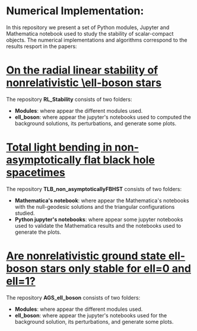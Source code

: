 # Numerical Implementation:
In this repository we present a set of Python modules, Jupyter and Mathematica notebook used to study the stability of scalar-compact objects. The numerical implementations and algorithms correspond to the results resport in the papers:

# [On the radial linear stability of nonrelativistic \ell-boson stars](https://journals.aps.org/prd/abstract/10.1103/PhysRevD.107.084001)

The repository **RL_Stability** consists of two folders: 

- **Modules**: where appear the different modules used.
- **ell_boson**: where appear the jupyter's notebooks used to computed the background solutions, its perturbations, and generate some plots.

# [Total light bending in non-asymptotically flat black hole spacetimes](https://iopscience.iop.org/article/10.1088/1361-6382/ad0e81)

The repository **TLB_non_asymptoticallyFBHST** consists of two folders: 

- **Mathematica's notebook**: where appear the Mathematica's notebooks with the null-geodesic solutions and the triangular configurations studied.
- **Python jupyter's notebooks**: where appear some jupyter notebooks used to validate the Mathematica results and the notebooks used to generate the plots.

# [Are nonrelativistic ground state ell-boson stars only stable for ell=0 and ell=1?](https://arxiv.org/abs/2310.18405)

The repository **AGS_ell_boson** consists of two folders: 

- **Modules**: where appear the different modules used.
- **ell_boson**: where appear the jupyter's notebooks used for the background solution, its perturbations, and generate some plots.
